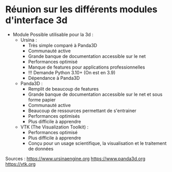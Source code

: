 # Réunion sur les différents modules d'interface 3d

- Module Possible utilisable pour la 3d :
    - Ursina :
        + Très simple comparé à Panda3D
        + Communauté active
        + Grande banque de documentation accessible sur le net
        + Performances optimisé
        - Manque de features pour applications professionnelles
        - !!! Demande Python 3.10+ (On est en 3.9)
        - Dépendance à Panda3D
    - Panda3D :
        + Remplit de beaucoup de features
        + Grande banque de documentation accessible sur le net et sous forme papier
        + Communauté active
        + Beaucoup de ressources permettant de s'entrainer
        + Performances optimisés
        - Plus difficile à apprendre
    - VTK (The Visualization Toolkit) :
        + Performances optimisé
        - Plus difficile à apprendre
        - Conçu pour un usage scientifique, la visualisation et le traitement de données

Sources : 
https://www.ursinaengine.org
https://www.panda3d.org
https://vtk.org